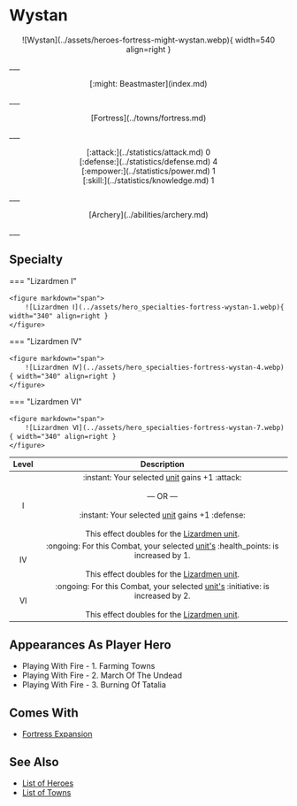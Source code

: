 # Wystan

<p style="text-align: center;" markdown>![Wystan](../assets/heroes-fortress-might-wystan.webp){ width=540 align=right }</p>
___
<p style="text-align: center;" markdown>[:might: Beastmaster](index.md)</p>
___
<p style="text-align: center;" markdown>[Fortress](../towns/fortress.md)</p>
___

<p style="text-align: center;" markdown>[:attack:](../statistics/attack.md)&nbsp;0</br>[:defense:](../statistics/defense.md)&nbsp;4</br>[:empower:](../statistics/power.md)&nbsp;1</br>[:skill:](../statistics/knowledge.md)&nbsp;1</p>
___
<p style="text-align: center;" markdown>[Archery](../abilities/archery.md)</p>
___

## Specialty

=== "Lizardmen Ⅰ"

    <figure markdown="span">
        ![Lizardmen Ⅰ](../assets/hero_specialties-fortress-wystan-1.webp){ width="340" align=right }
    </figure>

=== "Lizardmen Ⅳ"

    <figure markdown="span">
        ![Lizardmen Ⅳ](../assets/hero_specialties-fortress-wystan-4.webp){ width="340" align=right }
    </figure>

=== "Lizardmen Ⅵ"

    <figure markdown="span">
        ![Lizardmen Ⅵ](../assets/hero_specialties-fortress-wystan-7.webp){ width="340" align=right }
    </figure>


| Level | Description |
| :---: | :---: |
| Ⅰ | :instant: Your selected [unit](../units/index.md) gains +1 :attack:<br><br>— OR —<br><br>:instant: Your selected [unit](../units/index.md) gains +1 :defense:<br><br>This effect doubles for the [Lizardmen unit](../units/lizardmen.md). |
| Ⅳ | :ongoing: For this Combat, your selected [unit's](../units/index.md) :health_points: is increased by 1.<br><br>This effect doubles for the [Lizardmen unit](../units/lizardmen.md). |
| Ⅵ | :ongoing: For this Combat, your selected [unit's](../units/index.md) :initiative: is increased by 2.<br><br>This effect doubles for the [Lizardmen unit](../units/lizardmen.md). |


## Appearances As Player Hero

- Playing With Fire - 1. Farming Towns
- Playing With Fire - 2. March Of The Undead
- Playing With Fire - 3. Burning Of Tatalia


## Comes With

- [Fortress Expansion](../content/fortress_expansion.md)


## See Also

- [List of Heroes](index.md)
- [List of Towns](../towns/index.md)

